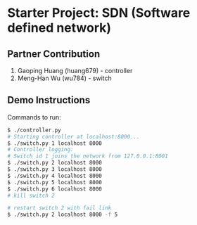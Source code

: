 # Starter Project:  SDN (Software defined network)

## Partner Contribution
1. Gaoping Huang  (huang679) - controller
2. Meng-Han Wu  (wu784)  - switch

## Demo Instructions

Commands to run:
```bash
$ ./controller.py
# Starting controller at localhost:8000...
$ ./switch.py 1 localhost 8000
# Controller logging:
# Switch id 1 joins the network from 127.0.0.1:8001
$ ./switch.py 2 localhost 8000
$ ./switch.py 3 localhost 8000
$ ./switch.py 4 localhost 8000
$ ./switch.py 5 localhost 8000
$ ./switch.py 6 localhost 8000
# kill switch 2

# restart switch 2 with fail link
$ ./switch.py 2 localhost 8000 -f 5
```